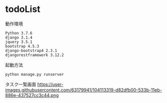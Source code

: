 # todoList

動作環境
```
Python 3.7.6
django 3.1.4
jquery 3.5.1
bootstrap 4.5.3
django-bootstrap4 2.3.1
djangorestframework 3.12.2
```

起動方法
```
python manage.py runserver
```

タスク一覧画面
https://user-images.githubusercontent.com/63179941/104113319-d82dfb00-533b-11eb-886e-437527cc3c44.png
